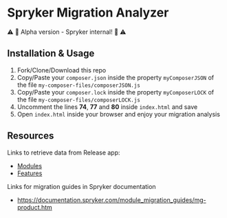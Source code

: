 # Spryker Migration Analyzer

:warning: :rotating_light: Alpha version - Spryker internal! :rotating_light: :warning:

## Installation & Usage

1. Fork/Clone/Download this repo
2. Copy/Paste your `composer.json` inside the property `myComposerJSON` of the file `my-composer-files/composerJSON.js`
3. Copy/Paste your `composer.lock` inside the property `myComposerLOCK` of the file `my-composer-files/composerLOCK.js`
4. Uncomment the lines __74__, __77__ and __80__ inside `index.html` and save
5. Open `index.html` inside your browser and enjoy your migration analysis

## Resources

Links to retrieve data from Release app:

* [Modules](https://release.spryker.com/modules.json?contain=ModuleVersions)
* [Features](https://release.spryker.com/features.json?contain=FeatureVersions)

Links for migration guides in Spryker documentation

* https://documentation.spryker.com/module_migration_guides/mg-product.htm
